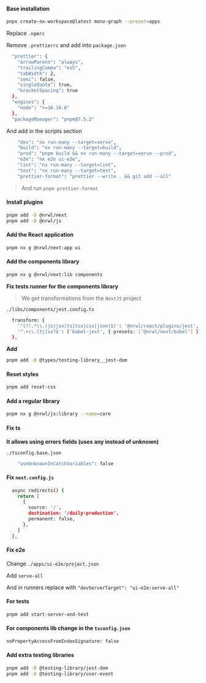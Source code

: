 #### Base installation

```bash
pnpx create-nx-workspace@latest mono-graph --preset=apps
```

Replace `.npmrc`

Remove `.prettierrc` and add into `package.json`

```bash
  "prettier": {
    "arrowParens": "always",
    "trailingComma": "es5",
    "tabWidth": 2,
    "semi": false,
    "singleQuote": true,
    "bracketSpacing": true
  },
  "engines": {
    "node": ">=16.16.0"
  },
  "packageManager": "pnpm@7.5.2"
```

And add in the scripts section

```bash
    "dev": "nx run-many --target=serve",
    "build": "nx run-many --target=build",
    "prod": "pnpm build && nx run-many --target=serve --prod",
    "e2e": "nx e2e ui-e2e",
    "lint": "nx run-many --target=lint",
    "test": "nx run-many --target=test",
    "prettier-format": "prettier --write . && git add --all"
```

> And run `pnpm prettier-format`

#### Install plugins

```bash
pnpm add -D @nrwl/next
pnpm add -D @nrwl/js
```

#### Add the React application

```bash
pnpm nx g @nrwl/next:app ui
```

#### Add the components library

```bash
pnpm nx g @nrwl/next:lib components
```

**Fix tests runner for the components library**

> We get transformations from the `NextJS` project

`./libs/components/jest.config.ts`

```bash
  transform: {
    '^(?!.*\\.(js|jsx|ts|tsx|css|json)$)': '@nrwl/react/plugins/jest',
    '^.+\\.[tj]sx?$': ['babel-jest', { presets: ['@nrwl/next/babel'] }],
  },
```

**Add**
```bash
pnpm add -D @types/testing-library__jest-dom
```

#### Reset styles

```bash
pnpm add reset-css
```

#### Add a regular library

```bash
pnpm nx g @nrwl/js:library --name=core
```

#### Fix ts

**It allows using errors fields (uses any instead of unknown)**

`./tsconfig.base.json`

```bash
    "useUnknownInCatchVariables": false
```

#### Fix `next.config.js`

```bash
  async redirects() {
    return [
      {
        source: '/',
        destination: '/daily-production',
        permanent: false,
      },
    ]
  },
```

#### Fix e2e

Change `./apps/ui-e2e/project.json`

Add `serve-all`

And in runners replace with `"devServerTarget": "ui-e2e:serve-all"`

#### For tests

```bash
pnpm add start-server-and-test
```

#### For components lib change in the `tsconfig.json`

```bash
noPropertyAccessFromIndexSignature: false
```

#### Add extra testing libraries

```bash
pnpm add -D @testing-library/jest-dom
pnpm add -D @testing-library/user-event
```
